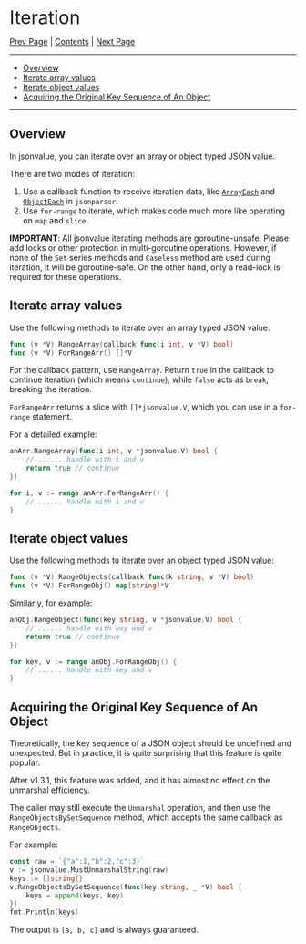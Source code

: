 <font size=6>Iteration</font>

[Prev Page](./06_import_export.md) | [Contents](./README.md) | [Next Page](./08_caseless.md)

---

- [Overview](#overview)
- [Iterate array values](#iterate-array-values)
- [Iterate object values](#iterate-object-values)
- [Acquiring the Original Key Sequence of An Object](#acquiring-the-original-key-sequence-of-an-object)

---

## Overview

In jsonvalue, you can iterate over an array or object typed JSON value. 

There are two modes of iteration:

1. Use a callback function to receive iteration data, like [`ArrayEach`](https://pkg.go.dev/github.com/buger/jsonparser#ArrayEach) and [`ObjectEach`](https://pkg.go.dev/github.com/buger/jsonparser#ObjectEach) in `jsonparser`.
2. Use `for-range` to iterate, which makes code much more like operating on `map` and `slice`.

**IMPORTANT**: All jsonvalue iterating methods are goroutine-unsafe. Please add locks or other protection in multi-goroutine operations. However, if none of the `Set` series methods and `Caseless` method are used during iteration, it will be goroutine-safe. On the other hand, only a read-lock is required for these operations.

## Iterate array values

Use the following methods to iterate over an array typed JSON value.

```go
func (v *V) RangeArray(callback func(i int, v *V) bool)
func (v *V) ForRangeArr() []*V
```

For the callback pattern, use `RangeArray`. Return `true` in the callback to continue iteration (which means `continue`), while `false` acts as `break`, breaking the iteration.

`ForRangeArr` returns a slice with `[]*jsonvalue.V`, which you can use in a `for-range` statement.

For a detailed example:

```go
anArr.RangeArray(func(i int, v *jsonvalue.V) bool {
    // ...... handle with i and v
    return true // continue
})

for i, v := range anArr.ForRangeArr() {
    // ...... handle with i and v
}
```

## Iterate object values

Use the following methods to iterate over an object typed JSON value:

```go
func (v *V) RangeObjects(callback func(k string, v *V) bool)
func (v *V) ForRangeObj() map[string]*V
```

Similarly, for example:

```go
anObj.RangeObject(func(key string, v *jsonvalue.V) bool {
    // ...... handle with key and v
    return true // continue
})

for key, v := range anObj.ForRangeObj() {
    // ...... handle with key and v
}
```

## Acquiring the Original Key Sequence of An Object

Theoretically, the key sequence of a JSON object should be undefined and unexpected. But in practice, it is quite surprising that this feature is quite popular.

After v1.3.1, this feature was added, and it has almost no effect on the unmarshal efficiency.

The caller may still execute the `Unmarshal` operation, and then use the `RangeObjectsBySetSequence` method, which accepts the same callback as `RangeObjects`.

For example:

```go
const raw = `{"a":1,"b":2,"c":3}`
v := jsonvalue.MustUnmarshalString(raw)
keys := []string{}
v.RangeObjectsBySetSequence(func(key string, _ *V) bool {
    keys = append(keys, key)
})
fmt.Println(keys)
```

The output is `[a, b, c]` and is always guaranteed.

